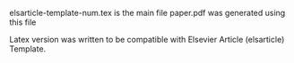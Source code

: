 elsarticle-template-num.tex is the main file
paper.pdf was generated using this file

Latex version was written to be compatible with Elsevier Article (elsarticle) Template.
